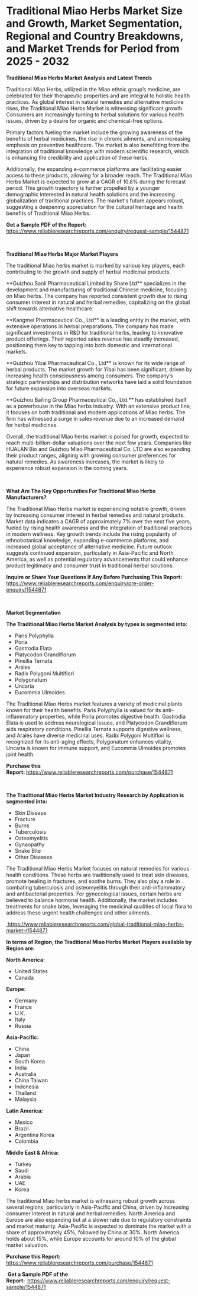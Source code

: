 <p><h1>Traditional Miao Herbs Market Size and Growth, Market Segmentation, Regional and Country Breakdowns, and Market Trends for Period from 2025 -  2032</h1></p><p><strong>Traditional Miao Herbs Market Analysis and Latest Trends</strong></p>
<p><p>Traditional Miao Herbs, utilized in the Miao ethnic group’s medicine, are celebrated for their therapeutic properties and are integral to holistic health practices. As global interest in natural remedies and alternative medicine rises, the Traditional Miao Herbs Market is witnessing significant growth. Consumers are increasingly turning to herbal solutions for various health issues, driven by a desire for organic and chemical-free options.</p><p>Primary factors fueling the market include the growing awareness of the benefits of herbal medicines, the rise in chronic ailments, and an increasing emphasis on preventive healthcare. The market is also benefitting from the integration of traditional knowledge with modern scientific research, which is enhancing the credibility and application of these herbs.</p><p>Additionally, the expanding e-commerce platforms are facilitating easier access to these products, allowing for a broader reach. The Traditional Miao Herbs Market is expected to grow at a CAGR of 10.8% during the forecast period. This growth trajectory is further propelled by a younger demographic interested in natural health solutions and the increasing globalization of traditional practices. The market's future appears robust, suggesting a deepening appreciation for the cultural heritage and health benefits of Traditional Miao Herbs.</p></p>
<p><strong>Get a Sample PDF of the Report:&nbsp;</strong> <a href="https://www.reliableresearchreports.com/enquiry/request-sample/1544871?utm_campaign=3527&utm_medium=2&utm_source=Github&utm_content=ia&utm_term=19042025&utm_id=traditional-miao-herbs">https://www.reliableresearchreports.com/enquiry/request-sample/1544871</a></p>
<p>&nbsp;</p>
<p><strong>Traditional Miao Herbs Major Market Players</strong></p>
<p><p>The traditional Miao herbs market is marked by various key players, each contributing to the growth and supply of herbal medicinal products. </p><p>**Guizhou Sanli Pharmaceutical Limited by Share Ltd** specializes in the development and manufacturing of traditional Chinese medicine, focusing on Miao herbs. The company has reported consistent growth due to rising consumer interest in natural and herbal remedies, capitalizing on the global shift towards alternative healthcare. </p><p>**Kangmei Pharmaceutical Co., Ltd** is a leading entity in the market, with extensive operations in herbal preparations. The company has made significant investments in R&D for traditional herbs, leading to innovative product offerings. Their reported sales revenue has steadily increased, positioning them key to tapping into both domestic and international markets.</p><p>**Guizhou Yibai Pharmaceutical Co., Ltd** is known for its wide range of herbal products. The market growth for Yibai has been significant, driven by increasing health consciousness among consumers. The company’s strategic partnerships and distribution networks have laid a solid foundation for future expansion into overseas markets. </p><p>**Guizhou Bailing Group Pharmaceutical Co., Ltd.** has established itself as a powerhouse in the Miao herbs industry. With an extensive product line, it focuses on both traditional and modern applications of Miao herbs. The firm has witnessed a surge in sales revenue due to an increased demand for herbal medicines. </p><p>Overall, the traditional Miao herbs market is poised for growth, expected to reach multi-billion-dollar valuations over the next few years. Companies like HUALAN Bio and Guizhou Miao Pharmaceutical Co. LTD are also expanding their product ranges, aligning with growing consumer preferences for natural remedies. As awareness increases, the market is likely to experience robust expansion in the coming years.</p></p>
<p>&nbsp;</p>
<p><strong>What Are The Key Opportunities For Traditional Miao Herbs Manufacturers?</strong></p>
<p><p>The Traditional Miao Herbs market is experiencing notable growth, driven by increasing consumer interest in herbal remedies and natural products. Market data indicates a CAGR of approximately 7% over the next five years, fueled by rising health awareness and the integration of traditional practices in modern wellness. Key growth trends include the rising popularity of ethnobotanical knowledge, expanding e-commerce platforms, and increased global acceptance of alternative medicine. Future outlook suggests continued expansion, particularly in Asia-Pacific and North America, as well as potential regulatory advancements that could enhance product legitimacy and consumer trust in traditional herbal solutions.</p></p>
<p><strong>Inquire or Share Your Questions If Any Before Purchasing This Report:</strong> <a href="https://www.reliableresearchreports.com/enquiry/pre-order-enquiry/1544871?utm_campaign=3527&utm_medium=2&utm_source=Github&utm_content=ia&utm_term=19042025&utm_id=traditional-miao-herbs">https://www.reliableresearchreports.com/enquiry/pre-order-enquiry/1544871</a></p>
<p>&nbsp;</p>
<p><strong>Market Segmentation</strong></p>
<p><strong>The Traditional Miao Herbs Market Analysis by types is segmented into:</strong></p>
<p><ul><li>Paris Polyphylla</li><li>Poria</li><li>Gastrodia Elata</li><li>Platycodon Grandiflorum</li><li>Pinellia Ternata</li><li>Arales</li><li>Radix Polygoni Multiflori</li><li>Polygonatum</li><li>Uncaria</li><li>Eucommia Ulmoides</li></ul></p>
<p><p>The Traditional Miao Herbs market features a variety of medicinal plants known for their health benefits. Paris Polyphylla is valued for its anti-inflammatory properties, while Poria promotes digestive health. Gastrodia Elata is used to address neurological issues, and Platycodon Grandiflorum aids respiratory conditions. Pinellia Ternata supports digestive wellness, and Arales have diverse medicinal uses. Radix Polygoni Multiflori is recognized for its anti-aging effects, Polygonatum enhances vitality, Uncaria is known for immune support, and Eucommia Ulmoides promotes joint health.</p></p>
<p><strong>Purchase this Report:&nbsp;</strong><a href="https://www.reliableresearchreports.com/purchase/1544871?utm_campaign=3527&utm_medium=2&utm_source=Github&utm_content=ia&utm_term=19042025&utm_id=traditional-miao-herbs">https://www.reliableresearchreports.com/purchase/1544871</a></p>
<p>&nbsp;</p>
<p><strong>The Traditional Miao Herbs Market Industry Research by Application is segmented into:</strong></p>
<p><ul><li>Skin Disease</li><li>Fracture</li><li>Burns</li><li>Tuberculosis</li><li>Osteomyelitis</li><li>Gynaopathy</li><li>Snake Bite</li><li>Other Diseases</li></ul></p>
<p><p>The Traditional Miao Herbs Market focuses on natural remedies for various health conditions. These herbs are traditionally used to treat skin diseases, promote healing in fractures, and soothe burns. They also play a role in combating tuberculosis and osteomyelitis through their anti-inflammatory and antibacterial properties. For gynecological issues, certain herbs are believed to balance hormonal health. Additionally, the market includes treatments for snake bites, leveraging the medicinal qualities of local flora to address these urgent health challenges and other ailments.</p></p>
<p><a href="https://www.reliableresearchreports.com/global-traditional-miao-herbs-market-r1544871?utm_campaign=3527&utm_medium=2&utm_source=Github&utm_content=ia&utm_term=19042025&utm_id=traditional-miao-herbs">&nbsp;https://www.reliableresearchreports.com/global-traditional-miao-herbs-market-r1544871</a></p>
<p><strong>In terms of Region, the Traditional Miao Herbs Market Players available by Region are:</strong></p>
<p>
    <p> <strong> North America: </strong>
        <ul>
            <li>United States</li>
            <li>Canada</li>
        </ul>
        </p> 
    <p> <strong> Europe: </strong>
        <ul>
            <li>Germany</li>
            <li>France</li>
            <li>U.K.</li>
            <li>Italy</li>
            <li>Russia</li>
        </ul>
        </p> 
    <p> <strong> Asia-Pacific: </strong>
        <ul>
            <li>China</li>
            <li>Japan</li>
            <li>South Korea</li>
            <li>India</li>
            <li>Australia</li>
            <li>China Taiwan</li>
            <li>Indonesia</li>
            <li>Thailand</li>
            <li>Malaysia</li>
        </ul>
        </p> 
    <p> <strong> Latin America: </strong>
        <ul>
            <li>Mexico</li>
            <li>Brazil</li>
            <li>Argentina Korea</li>
            <li>Colombia</li>
        </ul>
        </p> 
    <p> <strong> Middle East & Africa: </strong>
        <ul>
            <li>Turkey</li>
            <li>Saudi</li>
            <li>Arabia</li>
            <li>UAE</li>
            <li>Korea</li>
        </ul>
    </p>
    </p>
<p><p>The traditional Miao herbs market is witnessing robust growth across several regions, particularly in Asia-Pacific and China, driven by increasing consumer interest in natural and herbal remedies. North America and Europe are also expanding but at a slower rate due to regulatory constraints and market maturity. Asia-Pacific is expected to dominate the market with a share of approximately 45%, followed by China at 30%. North America holds about 15%, while Europe accounts for around 10% of the global market valuation.</p></p>
<p><strong>Purchase this Report: </strong><a href="https://www.reliableresearchreports.com/purchase/1544871?utm_campaign=3527&utm_medium=2&utm_source=Github&utm_content=ia&utm_term=19042025&utm_id=traditional-miao-herbs">https://www.reliableresearchreports.com/purchase/1544871</a></p>
<p>&nbsp;<strong>Get a Sample PDF of the Report:&nbsp;&nbsp;</strong><a href="https://www.reliableresearchreports.com/enquiry/request-sample/1544871?utm_campaign=3527&utm_medium=2&utm_source=Github&utm_content=ia&utm_term=19042025&utm_id=traditional-miao-herbs">https://www.reliableresearchreports.com/enquiry/request-sample/1544871</a></p>
<p><strong></strong></p>
<p><p></p><p></p><p></p></p>